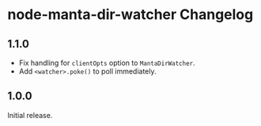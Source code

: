 # node-manta-dir-watcher Changelog

## 1.1.0

- Fix handling for `clientOpts` option to `MantaDirWatcher`.
- Add `<watcher>.poke()` to poll immediately.


## 1.0.0

Initial release.
